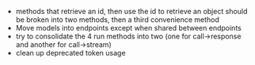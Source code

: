 * methods that retrieve an id, then use the id to retrieve an object should be broken into two methods, then a third convenience method
* Move models into endpoints except when shared between endpoints
* try to consolidate the 4 run methods into two (one for call->response and another for call->stream)
* clean up deprecated token usage
